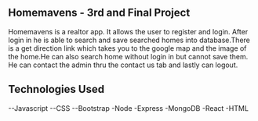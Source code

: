 ## Homemavens - 3rd and Final Project
Homemavens is a realtor app. It allows the user to register and login. After login in he is able to search and save searched homes into database.There is a get direction link which takes you to the google map and the image of the home.He can also search home without login in but cannot save them. He can contact the admin thru the contact us tab and lastly can logout.
## Technologies Used
--Javascript
--CSS
--Bootstrap
-Node
-Express
-MongoDB
-React
-HTML
##
